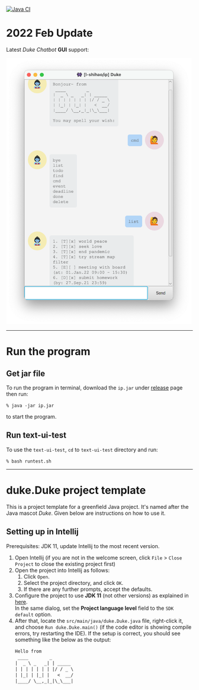 [![Java CI](https://github.com/l-shihao/ip/actions/workflows/gradle.yml/badge.svg)](https://github.com/l-shihao/ip/actions/workflows/gradle.yml)
# 2022 Feb Update
Latest _Duke Chatbot_ **GUI** support:

<img src="docs/pic/dukegui.png" width="500">

----
# Run the program 

## Get jar file
To run the program in terminal, download the `ip.jar` under [release](https://github.com/l-shihao/ip/releases/tag/A-Release) page then run: 
```
% java -jar ip.jar 
```
to start the program. 


## Run text-ui-test
To use the `text-ui-test`, `cd` to `text-ui-test` directory and run: 
```
% bash runtest.sh
```

----
# duke.Duke project template

This is a project template for a greenfield Java project. It's named after the Java mascot _Duke_. Given below are instructions on how to use it.

## Setting up in Intellij

Prerequisites: JDK 11, update Intellij to the most recent version.

1. Open Intellij (if you are not in the welcome screen, click `File` > `Close Project` to close the existing project first)
1. Open the project into Intellij as follows:
   1. Click `Open`.
   1. Select the project directory, and click `OK`.
   1. If there are any further prompts, accept the defaults.
1. Configure the project to use **JDK 11** (not other versions) as explained in [here](https://www.jetbrains.com/help/idea/sdk.html#set-up-jdk).<br>
   In the same dialog, set the **Project language level** field to the `SDK default` option.
3. After that, locate the `src/main/java/duke.Duke.java` file, right-click it, and choose `Run duke.Duke.main()` (if the code editor is showing compile errors, try restarting the IDE). If the setup is correct, you should see something like the below as the output:
   ```
   Hello from
    ____        _        
   |  _ \ _   _| | _____ 
   | | | | | | | |/ / _ \
   | |_| | |_| |   <  __/
   |____/ \__,_|_|\_\___|
   ```
